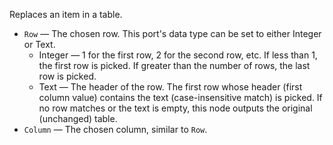 Replaces an item in a table.

   - `Row` — The chosen row. This port's data type can be set to either Integer or Text.
      - Integer — 1 for the first row, 2 for the second row, etc. If less than 1, the first row is picked. If greater than the number of rows, the last row is picked.
      - Text — The header of the row. The first row whose header (first column value) contains the text (case-insensitive match) is picked. If no row matches or the text is empty, this node outputs the original (unchanged) table.
   - `Column` — The chosen column, similar to `Row`.

